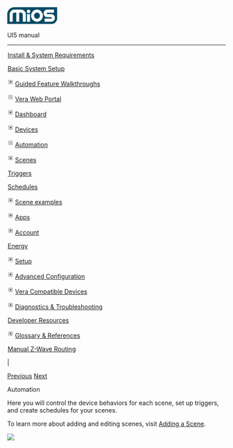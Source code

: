 ![](skins/mios/images/logo.png)

UI5 manual

  
---  
  
![](images/spacer.gif)[Install & System
Requirements](index.html#!docs5/installation_and_system_requirements_en_3Lite_all.md)

![](images/spacer.gif)[Basic System Setup ](index.html#!docs5/getting_started_en_3Lite_all.md)

![](skins/mios/images/plus.gif)[Guided Feature Walkthroughs
](features_en_3Lite_all.html)

![](skins/mios/images/minus.gif)[Vera Web
Portal](index.html#!docs5/web_portal_en_3Lite_all.md)

![](skins/mios/images/plus.gif)[Dashboard](index.html#!docs5/dashboard_en_3Lite_all.md)

![](skins/mios/images/plus.gif)[Devices](index.html#!docs5/devices_en_3Lite_all.md)

![](skins/mios/images/minus.gif)[Automation](index.html#!docs5/automation_en_3Lite_all.md)

![](skins/mios/images/plus.gif)[Scenes](index.html#!docs5/scenes_en_3Lite_all.md)

![](images/spacer.gif)[Triggers](index.html#!docs5/triggers_list_en_3Lite_all.md)

![](images/spacer.gif)[Schedules](index.html#!docs5/schedules_list_en_3Lite_all.md)

![](skins/mios/images/plus.gif)[Scene examples](index.html#!docs5/Scene_examples_en_3Lite_all.md)

![](skins/mios/images/plus.gif)[Apps](index.html#!docs5/apps_en_3Lite_all.md)

![](skins/mios/images/plus.gif)[Account](index.html#!docs5/account_en_3Lite_all.md)

![](images/spacer.gif)[Energy](index.html#!docs5/energy_en_3Lite_all.md)

![](skins/mios/images/plus.gif)[Setup](index.html#!docs5/setup_en_3Lite_all.md)

![](skins/mios/images/plus.gif)[Advanced
Configuration](index.html#!docs5/advanced_configuration_en_3Lite_all.md)

![](skins/mios/images/plus.gif)[Vera Compatible
Devices](index.html#!docs5/supported_hardware_en_3Lite_all.md)

![](skins/mios/images/plus.gif)[Diagnostics &
Troubleshooting](index.html#!docs5/troubleshooting_en_3Lite_all.md)

![](images/spacer.gif)[Developer Resources](index.html#!docs5/developers_en_3Lite_all.md)

![](skins/mios/images/plus.gif)[Glossary &
References](index.html#!docs5/reference_en_3Lite_all.md)

![](images/spacer.gif)[Manual Z-Wave Routing](index.html#!docs5/ManualRoute_en_3Lite_all.md)

|

[Previous](index.html#!docs5/devices_en_3Lite_all.html) [Next](scenes_en_3Lite_all.md)

Automation

  
Here you will control the device behaviors for each scene, set up triggers,
and create schedules for your scenes.  
  
To learn more about adding and editing scenes, visit [Adding a
Scene](index.html#!docs5/adding_a_scene_en_all_all.md).  
  
  
![](/images/mios/automation-scenes.png)

  

